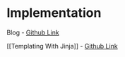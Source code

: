 # Implementation

Blog - [Github Link](https://github.com/grandeurkoe/python-flask-web-development-projects/tree/48eadf76a278c85599298aa781b3f229f6620bab/blog)

[[Templating With Jinja]] - [Github Link](https://github.com/grandeurkoe/100-days-of-code-the-complete-python-pro-bootcamp/tree/6f32e61d6bcecc76acc7d4771290667bceec72a8/day-057-templating-with-jinja-in-flask-application/templating-with-jinja)